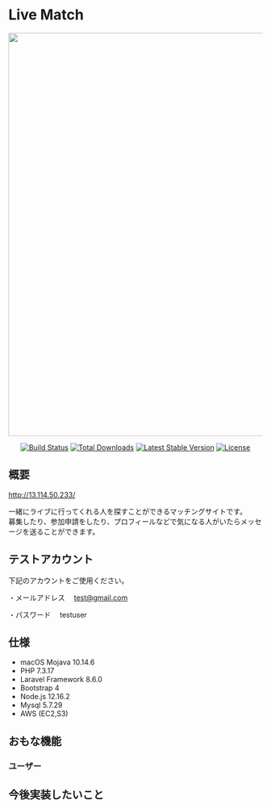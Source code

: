 # Live Match

<p align="center"><a href="https://laravel.com" target="_blank"><img src="https://live-match.s3-ap-northeast-1.amazonaws.com/live-match/w9iNJ40HEKHlvXIXFReQ9lSKF4pauYriV4r7RYy3.png" width="800"></a></p>

<p align="center">
<a href="https://travis-ci.org/laravel/framework"><img src="https://travis-ci.org/laravel/framework.svg" alt="Build Status"></a>
<a href="https://packagist.org/packages/laravel/framework"><img src="https://poser.pugx.org/laravel/framework/d/total.svg" alt="Total Downloads"></a>
<a href="https://packagist.org/packages/laravel/framework"><img src="https://poser.pugx.org/laravel/framework/v/stable.svg" alt="Latest Stable Version"></a>
<a href="https://packagist.org/packages/laravel/framework"><img src="https://poser.pugx.org/laravel/framework/license.svg" alt="License"></a>
</p>

## 概要

http://13.114.50.233/

一緒にライブに行ってくれる人を探すことができるマッチングサイトです。<br>
募集したり、参加申請をしたり、プロフィールなどで気になる人がいたらメッセージを送ることができます。

## テストアカウント
下記のアカウントをご使用ください。

・メールアドレス
　test@gmail.com

・パスワード
　testuser

## 仕様
- macOS Mojava 10.14.6
- PHP 7.3.17
- Laravel Framework 8.6.0
- Bootstrap 4
- Node.js 12.16.2
- Mysql 5.7.29
- AWS (EC2,S3)

## おもな機能



### ユーザー

###

###

## 今後実装したいこと
